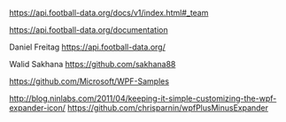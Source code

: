 https://api.football-data.org/docs/v1/index.html#_team

https://api.football-data.org/documentation

Daniel Freitag https://api.football-data.org/

Walid Sakhana https://github.com/sakhana88

https://github.com/Microsoft/WPF-Samples


http://blog.ninlabs.com/2011/04/keeping-it-simple-customizing-the-wpf-expander-icon/
https://github.com/chrisparnin/wpfPlusMinusExpander


